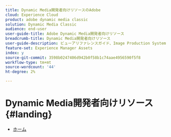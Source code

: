 ```yaml
---
title: Dynamic Media開発者向けリソースのAdobe
cloud: Experience Cloud
product: adobe dynamic media classic
solution: Dynamic Media Classic
audience: end-user
user-guide-title: Adobe Dynamic Media開発者向けリソース
breadcrumb-title: Dynamic Media開発者向けリソース
user-guide-description: ビューアリファレンスガイド、Image Production System API、画像サービングおよびレンダリング API、アーカイブされたDynamic Media リリースノートなどのScene7開発者向けリソースにアクセスできます。
feature-set: Experience Manager Assets
index: y
source-git-commit: 3598b0247406d942b0f58b1c74aae4956590f5f8
workflow-type: tm+mt
source-wordcount: '44'
ht-degree: 2%

---
```



# Dynamic Media開発者向けリソース{#landing}

+ [ホーム](home.md)

<!--This TOC may not be necessary. Not sure, so leaving it in.
+ [Viewers Reference Guide](/help/aem-viewers-ref/homeviewers.md)
+ [IS/IR API](/help/aem-is-ir-api/homeisir.md)
+ [IPS API](/help/aem-ips-api/c-overview.md)
+ [Image Authoring](/help/aem-ia/aem-ia-home.md)
+ [Dynamic Media Classic Release Notes](/help/s7-release-notes/homern.md)
-->
